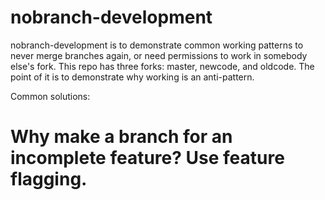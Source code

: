 # nobranch-development
nobranch-development is to demonstrate common working patterns to never merge branches again, or need permissions to work in somebody else's fork. This repo has three forks: master, newcode, and oldcode. The point of it is to demonstrate why working is an anti-pattern.

Common solutions:
# Why make a branch for an incomplete feature? Use feature flagging.
